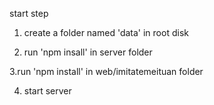 start step

1. create a folder named 'data' in root disk

2. run 'npm insall' in server folder

3.run 'npm install' in web/imitatemeituan folder

4. start server